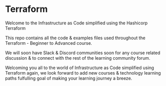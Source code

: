 # Terraform
Welcome to the Infrastructure as Code simplified using the Hashicorp Terraform

This repo contains all the code & examples files used throughout the Terraform - Beginner to Advanced course.

We will soon have Slack & Discord communities soon for any course related discussion & to connect with the rest of the learning community forum.

Welcoming you all to the world of Infrastructure as Code simplified using Terraform again, we look forward to add new courses & technology learning paths fulfulling goal of making your learning journey a breeze. 
